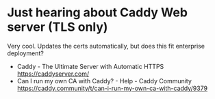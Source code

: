 # Just hearing about Caddy Web server (TLS only)

Very cool. Updates the certs automatically, but does this fit enterprise deployment?

* Caddy - The Ultimate Server with Automatic HTTPS  
  <https://caddyserver.com/>
* Can I run my own CA with Caddy? - Help - Caddy Community  
  <https://caddy.community/t/can-i-run-my-own-ca-with-caddy/9379>
